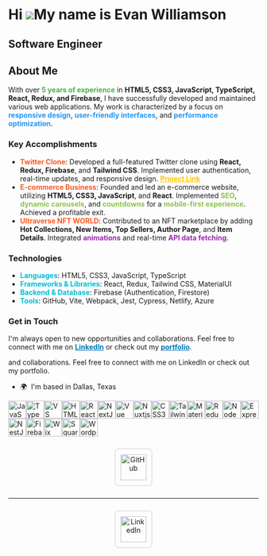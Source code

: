 Hi ![](https://user-images.githubusercontent.com/18350557/176309783-0785949b-9127-417c-8b55-ab5a4333674e.gif)My name is Evan Williamson
=======================================================================================================================================

Software Engineer
-----------------

<h2>About Me</h2>
<p>With over <strong style="color: #4CAF50;">5 years of experience</strong> in <strong>HTML5, CSS3, JavaScript, TypeScript, React, Redux, and Firebase</strong>, I have successfully developed and maintained various web applications. My work is characterized by a focus on <strong style="color: #2196F3;">responsive design</strong>, <strong style="color: #2196F3;">user-friendly interfaces</strong>, and <strong style="color: #2196F3;">performance optimization</strong>.</p>

<h3>Key Accomplishments</h3>
<ul>
  <li><strong style="color: #FF5722;">Twitter Clone</strong>: Developed a full-featured Twitter clone using <strong>React, Redux, Firebase</strong>, and <strong>Tailwind CSS</strong>. Implemented user authentication, real-time updates, and responsive design. <a href="https://tweet-clone-beryl.vercel.app/" style="color: #FFC107;"><strong>Project Link</strong></a></li>
  <li><strong style="color: #FF5722;">E-commerce Business</strong>: Founded and led an e-commerce website, utilizing <strong>HTML5, CSS3, JavaScript</strong>, and <strong>React</strong>. Implemented <strong style="color: #8BC34A;">SEO</strong>, <strong style="color: #8BC34A;">dynamic carousels</strong>, and <strong style="color: #8BC34A;">countdowns</strong> for a <strong style="color: #8BC34A;">mobile-first experience</strong>. Achieved a profitable exit.</li>
  <li><strong style="color: #FF5722;">Ultraverse NFT WORLD</strong>: Contributed to an NFT marketplace by adding <strong>Hot Collections, New Items, Top Sellers, Author Page</strong>, and <strong>Item Details</strong>. Integrated <strong style="color: #9C27B0;">animations</strong> and real-time <strong style="color: #9C27B0;">API data fetching</strong>.</li>
</ul>

<h3>Technologies</h3>
<ul>
  <li><strong style="color: #00BCD4;">Languages</strong>: HTML5, CSS3, JavaScript, TypeScript</li>
  <li><strong style="color: #00BCD4;">Frameworks & Libraries</strong>: React, Redux, Tailwind CSS, MaterialUI</li>
  <li><strong style="color: #00BCD4;">Backend & Database</strong>: Firebase (Authentication, Firestore)</li>
  <li><strong style="color: #00BCD4;">Tools</strong>: GitHub, Vite, Webpack, Jest, Cypress, Netlify, Azure</li>
</ul>

<h3>Get in Touch</h3>
<p>I'm always open to new opportunities and collaborations. Feel free to connect with me on <a href="https://www.linkedin.com/in/evanwcodes/" style="color: #0077B5;"><strong>LinkedIn</strong></a> or check out my <a href="https://evanwilliamson94-portfolio.vercel.app/" style="color: #0077B5;"><strong>portfolio</strong></a>.</p>
and collaborations. Feel free to connect with me on LinkedIn or check out my portfolio.

*   🌍  I'm based in Dallas, Texas 
<p align="left">
<a href="https://developer.mozilla.org/en-US/docs/Web/JavaScript" target="_blank" rel="noreferrer"><img src="https://raw.githubusercontent.com/danielcranney/readme-generator/main/public/icons/skills/javascript-colored.svg" width="36" height="36" alt="JavaScript" /></a><a href="https://www.typescriptlang.org/" target="_blank" rel="noreferrer"><img src="https://raw.githubusercontent.com/danielcranney/readme-generator/main/public/icons/skills/typescript-colored.svg" width="36" height="36" alt="TypeScript" /></a><a href="https://code.visualstudio.com/" target="_blank" rel="noreferrer"><img src="https://raw.githubusercontent.com/danielcranney/readme-generator/main/public/icons/skills/visualstudiocode.svg" width="36" height="36" alt="VS Code" /></a><a href="https://developer.mozilla.org/en-US/docs/Glossary/HTML5" target="_blank" rel="noreferrer"><img src="https://raw.githubusercontent.com/danielcranney/readme-generator/main/public/icons/skills/html5-colored.svg" width="36" height="36" alt="HTML5" /></a><a href="https://reactjs.org/" target="_blank" rel="noreferrer"><img src="https://raw.githubusercontent.com/danielcranney/readme-generator/main/public/icons/skills/react-colored.svg" width="36" height="36" alt="React" /></a><a href="https://nextjs.org/docs" target="_blank" rel="noreferrer"><img src="https://raw.githubusercontent.com/danielcranney/readme-generator/main/public/icons/skills/nextjs-colored.svg" width="36" height="36" alt="NextJs" /></a><a href="https://vuejs.org/" target="_blank" rel="noreferrer"><img src="https://raw.githubusercontent.com/danielcranney/readme-generator/main/public/icons/skills/vuejs-colored.svg" width="36" height="36" alt="Vue" /></a><a href="https://nuxtjs.org/" target="_blank" rel="noreferrer"><img src="https://raw.githubusercontent.com/danielcranney/readme-generator/main/public/icons/skills/nuxtjs-colored.svg" width="36" height="36" alt="Nuxtjs" /></a><a href="https://www.w3.org/TR/CSS/#css" target="_blank" rel="noreferrer"><img src="https://raw.githubusercontent.com/danielcranney/readme-generator/main/public/icons/skills/css3-colored.svg" width="36" height="36" alt="CSS3" /></a><a href="https://tailwindcss.com/" target="_blank" rel="noreferrer"><img src="https://raw.githubusercontent.com/danielcranney/readme-generator/main/public/icons/skills/tailwindcss-colored.svg" width="36" height="36" alt="TailwindCSS" /></a><a href="https://mui.com/" target="_blank" rel="noreferrer"><img src="https://raw.githubusercontent.com/danielcranney/readme-generator/main/public/icons/skills/materialui-colored.svg" width="36" height="36" alt="Material UI" /></a><a href="https://redux.js.org/" target="_blank" rel="noreferrer"><img src="https://raw.githubusercontent.com/danielcranney/readme-generator/main/public/icons/skills/redux-colored.svg" width="36" height="36" alt="Redux" /></a><a href="https://nodejs.org/en/" target="_blank" rel="noreferrer"><img src="https://raw.githubusercontent.com/danielcranney/readme-generator/main/public/icons/skills/nodejs-colored.svg" width="36" height="36" alt="NodeJS" /></a><a href="https://expressjs.com/" target="_blank" rel="noreferrer"><img src="https://raw.githubusercontent.com/danielcranney/readme-generator/main/public/icons/skills/express-colored.svg" width="36" height="36" alt="Express" /></a><a href="https://docs.nestjs.com/" target="_blank" rel="noreferrer"><img src="https://raw.githubusercontent.com/danielcranney/readme-generator/main/public/icons/skills/nestjs-colored.svg" width="36" height="36" alt="NestJS" /></a><a href="https://firebase.google.com/" target="_blank" rel="noreferrer"><img src="https://raw.githubusercontent.com/danielcranney/readme-generator/main/public/icons/skills/firebase-colored.svg" width="36" height="36" alt="Firebase" /></a><a href="https://wix.com" target="_blank" rel="noreferrer"><img src="https://raw.githubusercontent.com/danielcranney/readme-generator/main/public/icons/skills/wix-colored.svg" width="36" height="36" alt="Wix" /></a><a href="https://squarespace.com" target="_blank" rel="noreferrer"><img src="https://raw.githubusercontent.com/danielcranney/readme-generator/main/public/icons/skills/squarespace-colored.svg" width="36" height="36" alt="Squarespace" /></a><a href="https://wordpress.com" target="_blank" rel="noreferrer"><img src="https://raw.githubusercontent.com/danielcranney/readme-generator/main/public/icons/skills/wordpress-colored.svg" width="36" height="36" alt="Wordpress" /></a>
</p>

<div align="center">
  <a href="https://www.github.com/evanwilliamson94" target="_blank" rel="noreferrer" style="text-decoration: none; display: inline-block; margin: 10px;">
    <div style="padding: 10px; border: 2px solid #e1e4e8; border-radius: 8px; transition: transform 0.2s;">
      <picture>
        <source media="(prefers-color-scheme: dark)" srcset="https://raw.githubusercontent.com/danielcranney/readme-generator/main/public/icons/socials/github-dark.svg" />
        <source media="(prefers-color-scheme: light)" srcset="https://raw.githubusercontent.com/danielcranney/readme-generator/main/public/icons/socials/github.svg" />
        <img src="https://raw.githubusercontent.com/danielcranney/readme-generator/main/public/icons/socials/github.svg" width="52" height="52" alt="GitHub" />
      </picture>
    </div>
  </a>
  <hr>
  <a href="https://www.linkedin.com/in/evanwcodes" target="_blank" rel="noreferrer" style="text-decoration: none; display: inline-block; margin: 10px;">
    <div style="padding: 10px; border: 2px solid #e1e4e8; border-radius: 8px; transition: transform 0.2s;">
      <picture>
        <source media="(prefers-color-scheme: dark)" srcset="https://raw.githubusercontent.com/danielcranney/readme-generator/main/public/icons/socials/linkedin-dark.svg" />
        <source media="(prefers-color-scheme: light)" srcset="https://raw.githubusercontent.com/danielcranney/readme-generator/main/public/icons/socials/linkedin.svg" />
        <img src="https://raw.githubusercontent.com/danielcranney/readme-generator/main/public/icons/socials/linkedin.svg" width="52" height="52" alt="LinkedIn" />
      </picture>
    </div>
  </a>
</div>

